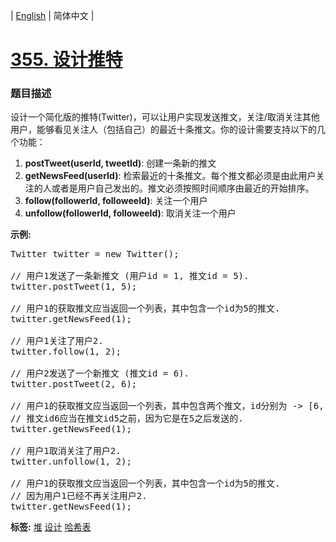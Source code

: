 | [English](README_EN.md) | 简体中文 |

# [355. 设计推特](https://leetcode-cn.com/problems/design-twitter)
 ### 题目描述
<p>设计一个简化版的推特(Twitter)，可以让用户实现发送推文，关注/取消关注其他用户，能够看见关注人（包括自己）的最近十条推文。你的设计需要支持以下的几个功能：</p>

<ol>
	<li><strong>postTweet(userId, tweetId)</strong>: 创建一条新的推文</li>
	<li><strong>getNewsFeed(userId)</strong>: 检索最近的十条推文。每个推文都必须是由此用户关注的人或者是用户自己发出的。推文必须按照时间顺序由最近的开始排序。</li>
	<li><strong>follow(followerId, followeeId)</strong>: 关注一个用户</li>
	<li><strong>unfollow(followerId, followeeId)</strong>: 取消关注一个用户</li>
</ol>

<p><strong>示例:</strong></p>

<pre>
Twitter twitter = new Twitter();

// 用户1发送了一条新推文 (用户id = 1, 推文id = 5).
twitter.postTweet(1, 5);

// 用户1的获取推文应当返回一个列表，其中包含一个id为5的推文.
twitter.getNewsFeed(1);

// 用户1关注了用户2.
twitter.follow(1, 2);

// 用户2发送了一个新推文 (推文id = 6).
twitter.postTweet(2, 6);

// 用户1的获取推文应当返回一个列表，其中包含两个推文，id分别为 -&gt; [6, 5].
// 推文id6应当在推文id5之前，因为它是在5之后发送的.
twitter.getNewsFeed(1);

// 用户1取消关注了用户2.
twitter.unfollow(1, 2);

// 用户1的获取推文应当返回一个列表，其中包含一个id为5的推文.
// 因为用户1已经不再关注用户2.
twitter.getNewsFeed(1);
</pre>

**标签:**  [堆](https://leetcode-cn.com/tag/heap) [设计](https://leetcode-cn.com/tag/design) [哈希表](https://leetcode-cn.com/tag/hash-table) 